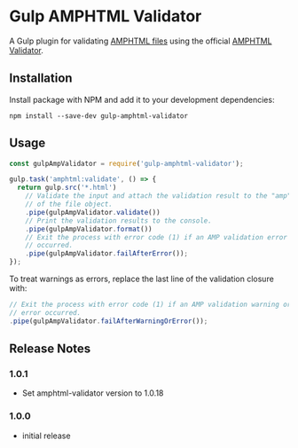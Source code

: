 # Gulp AMPHTML Validator

A Gulp plugin for validating [AMPHTML files](https://ampproject.org) using the official [AMPHTML Validator](https://www.npmjs.com/package/amphtml-validator).

## Installation

Install package with NPM and add it to your development dependencies:

```
npm install --save-dev gulp-amphtml-validator
```

## Usage

```js
const gulpAmpValidator = require('gulp-amphtml-validator');

gulp.task('amphtml:validate', () => {
  return gulp.src('*.html')
    // Validate the input and attach the validation result to the "amp" property
    // of the file object. 
    .pipe(gulpAmpValidator.validate())
    // Print the validation results to the console.
    .pipe(gulpAmpValidator.format())
    // Exit the process with error code (1) if an AMP validation error
    // occurred.
    .pipe(gulpAmpValidator.failAfterError());
});
```

To treat warnings as errors, replace the last line of the validation closure with:

```js
// Exit the process with error code (1) if an AMP validation warning or
// error occurred.
.pipe(gulpAmpValidator.failAfterWarningOrError());

```

## Release Notes

### 1.0.1

* Set amphtml-validator version to 1.0.18

### 1.0.0

* initial release
